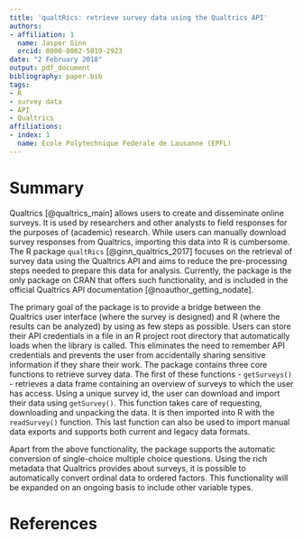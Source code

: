 ```yaml
---
title: 'qualtRics: retrieve survey data using the Qualtrics API'
authors:
- affiliation: 1
  name: Jasper Ginn
  orcid: 0000-0002-5019-2923
date: "2 February 2018"
output: pdf_document
bibliography: paper.bib
tags:
- R
- survey data
- API
- Qualtrics
affiliations:
- index: 1
  name: Ecole Polytechnique Federale de Lausanne (EPFL)
---
```


# Summary

Qualtrics [@qualtrics_main] allows users to create and disseminate online surveys. It is used by researchers and other analysts to field responses for the purposes of (academic) research. While users can manually download survey responses from Qualtrics, importing this data into R is cumbersome. The R package `qualtRics` [@ginn_qualtrics_2017] focuses on the retrieval of survey data using the Qualtrics API and aims to reduce the pre-processing steps needed to prepare this data for analysis. Currently, the package is the only package on CRAN that offers such functionality, and is included in the official Qualtrics API documentation [@noauthor_getting_nodate].

The primary goal of the package is to provide a bridge between the Qualtrics user interface (where the survey is designed) and R (where the results can be analyzed) by using as few steps as possible. Users can store their API credentials in a file in an R project root directory that automatically loads when the library is called. This eliminates the need to remember API credentials and prevents the user from accidentally sharing sensitive information if they share their work. The package contains three core functions to retrieve survey data. The first of these functions - `getSurveys()` - retrieves a data frame containing an overview of surveys to which the user has access. Using a unique survey id, the user can download and import their data using `getSurvey()`. This function takes care of requesting, downloading and unpacking the data. It is then imported into R with the `readSurvey()` function. This last function can also be used to import manual data exports and supports both current and legacy data formats.

Apart from the above functionality, the package supports the automatic conversion of single-choice multiple choice questions. Using the rich metadata that Qualtrics provides about surveys, it is possible to automatically convert ordinal data to ordered factors. This functionality will be expanded on an ongoing basis to include other variable types.    

# References

